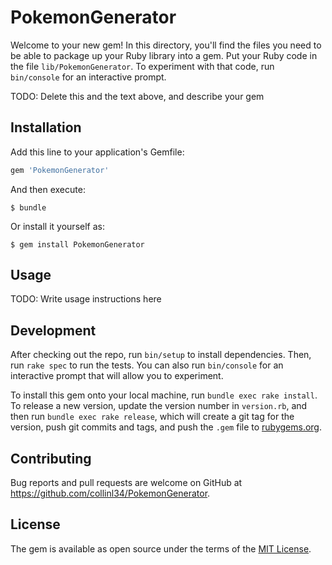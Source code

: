 # PokemonGenerator

Welcome to your new gem! In this directory, you'll find the files you need to be able to package up your Ruby library into a gem. Put your Ruby code in the file `lib/PokemonGenerator`. To experiment with that code, run `bin/console` for an interactive prompt.

TODO: Delete this and the text above, and describe your gem

## Installation

Add this line to your application's Gemfile:

```ruby
gem 'PokemonGenerator'
```

And then execute:

    $ bundle

Or install it yourself as:

    $ gem install PokemonGenerator

## Usage

TODO: Write usage instructions here

## Development

After checking out the repo, run `bin/setup` to install dependencies. Then, run `rake spec` to run the tests. You can also run `bin/console` for an interactive prompt that will allow you to experiment.

To install this gem onto your local machine, run `bundle exec rake install`. To release a new version, update the version number in `version.rb`, and then run `bundle exec rake release`, which will create a git tag for the version, push git commits and tags, and push the `.gem` file to [rubygems.org](https://rubygems.org).

## Contributing

Bug reports and pull requests are welcome on GitHub at https://github.com/collinl34/PokemonGenerator.


## License

The gem is available as open source under the terms of the [MIT License](http://opensource.org/licenses/MIT).

